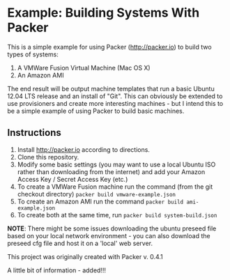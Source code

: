 Example:  Building Systems With Packer
==============

This is a simple example for using Packer (http://packer.io) to build two types of systems:

1.  A VMWare Fusion Virtual Machine (Mac OS X)
2.  An Amazon AMI

The end result will be output machine templates that run a basic Ubuntu 12.04 LTS release and an install of "Git".  This can obviously be extended to use provisioners and create more interesting machines - but I intend this to be a simple example of using Packer to build basic machines.

## Instructions

1.  Install http://packer.io according to directions.
1.  Clone this repository.
1.  Modify some basic settings (you may want to use a local Ubuntu ISO rather than downloading from the internet) and add your Amazon Access Key / Secret Access Key (etc.)
1.  To create a VMWare Fusion machine run the command (from the git checkout directory) `packer build vmware-example.json`
1.  To create an Amazon AMI run the command `packer build ami-example.json`
1.  To create both at the same time, run `packer build system-build.json`


**NOTE**:  There might be some issues downloading the ubuntu preseed file based on your local network environment - you can
also download the preseed cfg file and host it on a 'local' web server.

This project was originally created with Packer v. 0.4.1

A little bit of information - added!!!
